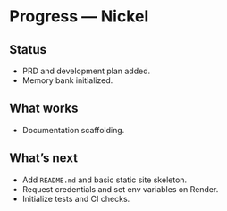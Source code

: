 # Progress — Nickel

## Status
- PRD and development plan added.
- Memory bank initialized.

## What works
- Documentation scaffolding.

## What’s next
- Add `README.md` and basic static site skeleton.
- Request credentials and set env variables on Render.
- Initialize tests and CI checks. 